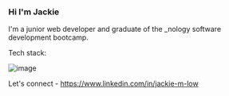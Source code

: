 ### Hi I'm Jackie

I'm a junior web developer and graduate of the _nology software development bootcamp.

Tech stack:

![image](https://user-images.githubusercontent.com/85500973/130364120-2956ae61-4a52-4908-9bc0-3c588874e886.png)


Let's connect - https://www.linkedin.com/in/jackie-m-low


